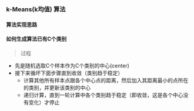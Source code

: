 ### k-Means(k均值) 算法
  
#### 算法实现思路
  
#### 如何生成算法已有C个类别
> 过程
- 先是随机选取C个样本作为C个类别的中心(center)
- 接下来循坏下面步骤直到收敛（类别趋于稳定）
  - 计算其他所有样本点跟各个中心点的距离，然后加入其距离最小的点所在的类别，并更新该类别的中心
  - 递归计算，直到一轮计算中各个类别趋于稳定（即收敛，这是各个中心没有变化）才停止